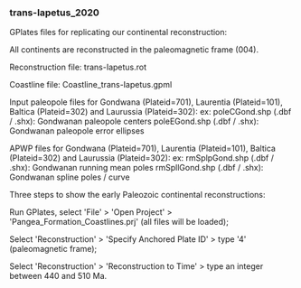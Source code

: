 ### trans-Iapetus_2020

GPlates  files for replicating our continental reconstruction:

All continents are reconstructed in the paleomagnetic frame (004).

Reconstruction file: trans-Iapetus.rot

Coastline file: Coastline_trans-Iapetus.gpml

Input paleopole files for Gondwana (Plateid=701), Laurentia (Plateid=101), Baltica (Plateid=302) and Laurussia (Plateid=302): ex: poleCGond.shp (.dbf / .shx): Gondwanan paleopole centers poleEGond.shp (.dbf / .shx): Gondwanan paleopole error ellipses

APWP files for Gondwana (Plateid=701), Laurentia (Plateid=101), Baltica (Plateid=302) and Laurussia (Plateid=302): ex: rmSplpGond.shp (.dbf / .shx): Gondwanan running mean poles rmSpllGond.shp (.dbf / .shx): Gondwanan spline poles / curve

Three steps to show the early Paleozoic continental reconstructions:

Run GPlates, select 'File' > 'Open Project' > 'Pangea_Formation_Coastlines.prj' (all files will be loaded);

Select 'Reconstruction' > 'Specify Anchored Plate ID' > type '4' (paleomagnetic frame);

Select 'Reconstruction' > 'Reconstruction to Time' > type an integer between 440 and 510 Ma.
